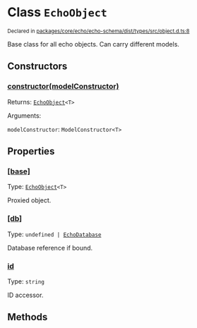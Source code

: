 # Class `EchoObject`
<sub>Declared in [packages/core/echo/echo-schema/dist/types/src/object.d.ts:8]()</sub>


Base class for all echo objects.
Can carry different models.


## Constructors
### [constructor(modelConstructor)]()



Returns: <code>[EchoObject](/api/@dxos/client/classes/EchoObject)&lt;T&gt;</code>

Arguments: 

`modelConstructor`: <code>ModelConstructor&lt;T&gt;</code>


## Properties
### [[base]]()
Type: <code>[EchoObject](/api/@dxos/client/classes/EchoObject)&lt;T&gt;</code>

Proxied object.

### [[db]]()
Type: <code>undefined | [EchoDatabase](/api/@dxos/client/classes/EchoDatabase)</code>

Database reference if bound.

### [id]()
Type: <code>string</code>

ID accessor.


## Methods
